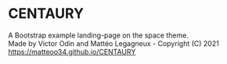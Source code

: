 # CENTAURY
A Bootstrap example landing-page on the space theme.  
Made by Victor Odin and Mattéo Legagneux - Copyright (C) 2021  
https://matteoo34.github.io/CENTAURY
